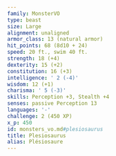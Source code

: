 ```yaml
---
family: MonsterVO
type: beast
size: Large
alignment: unaligned
armor_class: 13 (natural armor)
hit_points: 68 (8d10 + 24)
speed: 20 ft., swim 40 ft.
strength: 18 (+4)
dexterity: 15 (+2)
constitution: 16 (+3)
intelligence: ' 2 (-4)'
wisdom: 12 (+1)
charisma: ' 5 (-3)'
skills: Perception +3, Stealth +4
senses: passive Perception 13
languages: '-'
challenge: 2 (450 XP)
x_p: 450
id: monsters_vo.md#plesiosaurus
title: Plesiosaurus
alias: Plésiosaure
---
```


